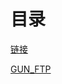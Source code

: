 # 目录
[链接](https://www.gnu.org/software/coreutils/coreutils.html)

[GUN_FTP](https://ftp.gnu.org "https://ftp.gnu.org")
